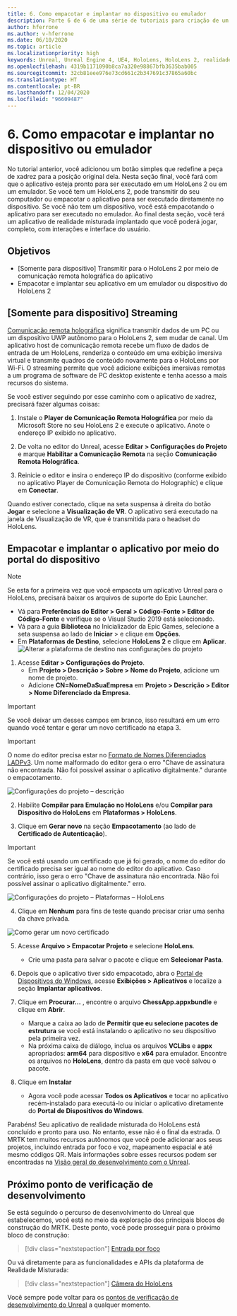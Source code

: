 ```yaml
---
title: 6. Como empacotar e implantar no dispositivo ou emulador
description: Parte 6 de 6 de uma série de tutoriais para criação de um aplicativo de xadrez usando o Unreal Engine 4 e o plug-in Ferramentas de Experiência de Usuário do Kit de Ferramentas de Realidade Misturada
author: hferrone
ms.author: v-hferrone
ms.date: 06/10/2020
ms.topic: article
ms.localizationpriority: high
keywords: Unreal, Unreal Engine 4, UE4, HoloLens, HoloLens 2, realidade misturada, tutorial, introdução, mrtk, uxt, Ferramentas de UX, documentação, headset de realidade misturada, headset do windows mixed reality, headset de realidade virtual
ms.openlocfilehash: 4319b1171090b8ca7a320e98867bfb3635bab005
ms.sourcegitcommit: 32cb81eee976e73cd661c2b347691c37865a60bc
ms.translationtype: HT
ms.contentlocale: pt-BR
ms.lasthandoff: 12/04/2020
ms.locfileid: "96609487"
---
```

# <a name="6-packaging--deploying-to-device-or-emulator"></a>6. Como empacotar e implantar no dispositivo ou emulador

No tutorial anterior, você adicionou um botão simples que redefine a peça de xadrez para a posição original dela. Nesta seção final, você fará com que o aplicativo esteja pronto para ser executado em um HoloLens 2 ou em um emulador. Se você tem um HoloLens 2, pode transmitir do seu computador ou empacotar o aplicativo para ser executado diretamente no dispositivo. Se você não tem um dispositivo, você está empacotando o aplicativo para ser executado no emulador. Ao final desta seção, você terá um aplicativo de realidade misturada implantado que você poderá jogar, completo, com interações e interface do usuário.

## <a name="objectives"></a>Objetivos

* [Somente para dispositivo] Transmitir para o HoloLens 2 por meio de comunicação remota holográfica do aplicativo
* Empacotar e implantar seu aplicativo em um emulador ou dispositivo do HoloLens 2

## <a name="device-only-streaming"></a>[Somente para dispositivo] Streaming

[Comunicação remota holográfica](https://docs.microsoft.com/windows/mixed-reality/add-holographic-remoting) significa transmitir dados de um PC ou um dispositivo UWP autônomo para o HoloLens 2, sem mudar de canal. Um aplicativo host de comunicação remota recebe um fluxo de dados de entrada de um HoloLens, renderiza o conteúdo em uma exibição imersiva virtual e transmite quadros de conteúdo novamente para o HoloLens por Wi-Fi. O streaming permite que você adicione exibições imersivas remotas a um programa de software de PC desktop existente e tenha acesso a mais recursos do sistema.

Se você estiver seguindo por esse caminho com o aplicativo de xadrez, precisará fazer algumas coisas:

1.  Instale o **Player de Comunicação Remota Holográfica** por meio da Microsoft Store no seu HoloLens 2 e execute o aplicativo. Anote o endereço IP exibido no aplicativo.

2.  De volta no editor do Unreal, acesse **Editar > Configurações do Projeto** e marque **Habilitar a Comunicação Remota** na seção **Comunicação Remota Holográfica**.

3.  Reinicie o editor e insira o endereço IP do dispositivo (conforme exibido no aplicativo Player de Comunicação Remota do Holographic) e clique em **Conectar**.

Quando estiver conectado, clique na seta suspensa à direita do botão **Jogar** e selecione a **Visualização de VR**. O aplicativo será executado na janela de Visualização de VR, que é transmitida para o headset do HoloLens.

## <a name="packaging-and-deploying-the-app-via-device-portal"></a>Empacotar e implantar o aplicativo por meio do portal do dispositivo

>[!NOTE]
>Se esta for a primeira vez que você empacota um aplicativo Unreal para o HoloLens, precisará baixar os arquivos de suporte do Epic Launcher.
>- Vá para **Preferências do Editor > Geral > Código-Fonte > Editor de Código-Fonte** e verifique se o Visual Studio 2019 está selecionado.
>- Vá para a guia **Biblioteca** no Inicializador da Epic Games, selecione a seta suspensa ao lado de **Iniciar** > e clique em **Opções**.
>- Em **Plataformas de Destino**, selecione **HoloLens 2** e clique em **Aplicar**.
>![Alterar a plataforma de destino nas configurações do projeto](images/unreal-uxt/6-installationoptions.PNG)

1.  Acesse **Editar > Configurações do Projeto**.
    * Em **Projeto > Descrição > Sobre > Nome do Projeto**, adicione um nome de projeto.
    * Adicione **CN=NomeDaSuaEmpresa** em **Projeto > Descrição > Editor > Nome Diferenciado da Empresa**.

> [!IMPORTANT]
> Se você deixar um desses campos em branco, isso resultará em um erro quando você tentar e gerar um novo certificado na etapa 3.

> [!IMPORTANT]
> O nome do editor precisa estar no [Formato de Nomes Diferenciados LADPv3](https://www.ietf.org/rfc/rfc2253.txt). Um nome malformado do editor gera o erro "Chave de assinatura não encontrada. Não foi possível assinar o aplicativo digitalmente." durante o empacotamento.

![Configurações do projeto – descrição](images/unreal-uxt/6-cn.PNG)

2.  Habilite **Compilar para Emulação no HoloLens** e/ou **Compilar para Dispositivo do HoloLens** em **Plataformas > HoloLens**.

3.  Clique em **Gerar novo** na seção **Empacotamento** (ao lado de **Certificado de Autenticação**).

> [!IMPORTANT]
> Se você está usando um certificado que já foi gerado, o nome do editor do certificado precisa ser igual ao nome do editor do aplicativo. Caso contrário, isso gera o erro "Chave de assinatura não encontrada. Não foi possível assinar o aplicativo digitalmente." erro.

![Configurações do projeto – Plataformas – HoloLens](images/unreal-uxt/6-packaging.PNG)

4. Clique em **Nenhum** para fins de teste quando precisar criar uma senha da chave privada.

![Como gerar um novo certificado](images/unreal-uxt/6-private-key-testing.png)

5. Acesse **Arquivo > Empacotar Projeto** e selecione **HoloLens**.
    * Crie uma pasta para salvar o pacote e clique em **Selecionar Pasta**.

6.  Depois que o aplicativo tiver sido empacotado, abra o [Portal de Dispositivos do Windows](https://docs.microsoft.com/windows/mixed-reality/using-the-windows-device-portal), acesse **Exibições > Aplicativos** e localize a seção **Implantar aplicativos**.

7.  Clique em **Procurar...** , encontre o arquivo **ChessApp.appxbundle** e clique em **Abrir**.

    * Marque a caixa ao lado de **Permitir que eu selecione pacotes de estrutura** se você está instalando o aplicativo no seu dispositivo pela primeira vez.
    * Na próxima caixa de diálogo, inclua os arquivos **VCLibs** e **appx** apropriados: **arm64** para dispositivo e **x64** para emulador. Encontre os arquivos no **HoloLens**, dentro da pasta em que você salvou o pacote.

8.  Clique em **Instalar**
    * Agora você pode acessar **Todos os Aplicativos** e tocar no aplicativo recém-instalado para executá-lo ou iniciar o aplicativo diretamente do **Portal de Dispositivos do Windows**. 

Parabéns! Seu aplicativo de realidade misturada do HoloLens está concluído e pronto para uso. No entanto, esse não é o final da estrada. O MRTK tem muitos recursos autônomos que você pode adicionar aos seus projetos, incluindo entrada por foco e voz, mapeamento espacial e até mesmo códigos QR. Mais informações sobre esses recursos podem ser encontradas na [Visão geral do desenvolvimento com o Unreal](https://docs.microsoft.com/windows/mixed-reality/unreal-development-overview).

## <a name="next-development-checkpoint"></a>Próximo ponto de verificação de desenvolvimento

Se está seguindo o percurso de desenvolvimento do Unreal que estabelecemos, você está no meio da exploração dos principais blocos de construção do MRTK. Deste ponto, você pode prosseguir para o próximo bloco de construção:

> [!div class="nextstepaction"]
> [Entrada por foco](../unreal-gaze-input.md)

Ou vá diretamente para as funcionalidades e APIs da plataforma de Realidade Misturada:

> [!div class="nextstepaction"]
> [Câmera do HoloLens](../unreal-hololens-camera.md)

Você sempre pode voltar para os [pontos de verificação de desenvolvimento do Unreal](../unreal-development-overview.md#2-core-building-blocks) a qualquer momento.
